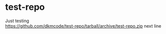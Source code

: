 # test-repo
Just testing <br>
https://github.com/dkmcode/test-repo/tarball/archive/test-repo.zip
next line
